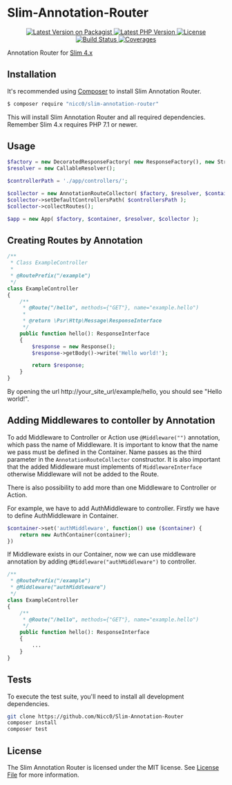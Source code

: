 # Slim-Annotation-Router

<p align="center">
 <a href="https://packagist.org/packages/nicc0/slim-annotation-router">
  <img alt="Latest Version on Packagist" src="https://img.shields.io/packagist/v/Nicc0/slim-annotation-router.svg?style=flat-square">
 </a>
 <a href="#">
  <img alt="Latest PHP Version" src="https://img.shields.io/packagist/php-v/nicc0/slim-annotation-router.svg?style=flat-square">
 </a>
 <a href="https://github.com/Nicc0/Slim-Annotation-Router/blob/master/LICENSE">
  <img alt="License" src="https://img.shields.io/github/license/Nicc0/Slim-Annotation-Router.svg?style=flat-square">
 </a>
 <a href="https://travis-ci.org/Nicc0/slim-annotation-router">
  <img alt="Build Status" src="https://img.shields.io/travis/Nicc0/Slim-Annotation-Router.svg?style=flat-square">
 </a>
 <a href="https://codecov.io/gh/Nicc0/slim-annotation-router">
  <img alt="Coverages" src="https://img.shields.io/codecov/c/github/nicc0/slim-annotation-router.svg?style=flat-square">
 </a>
</p>

Annotation Router for [Slim 4.x](https://github.com/slimphp/Slim/tree/4.x)

## Installation

It's recommended using [Composer](https://getcomposer.org/) to install Slim Annotation Router.

```bash
$ composer require "nicc0/slim-annotation-router"
```

This will install Slim Annotation Router and all required dependencies. Remember Slim 4.x requires PHP 7.1 or newer.

## Usage

```php
$factory = new DecoratedResponseFactory( new ResponseFactory(), new StreamFactory() );
$resolver = new CallableResolver();

$controllerPath = './app/controllers/';

$collector = new AnnotationRouteCollector( $factory, $resolver, $container );
$collector->setDefaultControllersPath( $controllersPath );
$collector->collectRoutes();

$app = new App( $factory, $container, $resolver, $collector );
```

## Creating Routes by Annotation

```php
/**
 * Class ExampleController
 *
 * @RoutePrefix("/example")
 */
class ExampleController
{
    /**
     * @Route("/hello", methods={"GET"}, name="example.hello")
     *
     * @return \Psr\Http\Message\ResponseInterface
     */
    public function hello(): ResponseInterface
    {
        $response = new Response();
        $response->getBody()->write('Hello world!');

        return $response;
    }
}
```

By opening the url http://your_site_url/example/hello, you should see "Hello world!".

## Adding Middlewares to contoller by Annotation

To add Middleware to Controller or Action use `@Middleware("")` annotation, which pass the name of Middleware.
It is important to know that the name we pass must be defined in the Container. Name passes as the third parameter in the `AnnotationRouteCollector` constructor. It is also important that the added Middleware must implements of `MiddlewareInterface` otherwise Middleware will not be added to the Route.

There is also possibility to add more than one Middleware to Controller or Action.

For example, we have to add AuthMiddleware to controller. Firstly we have to define AuthMiddleware in Container. 

```php
$container->set('authMiddleware', function() use ($container) {
    return new AuthContainer(container);
})
```

If Middleware exists in our Container, now we can use middleware annotation by adding `@Middleware("authMiddleware")` to controller.

```php
/**
 * @RoutePrefix("/example")
 * @Middleware("authMiddleware")
 */
class ExampleController
{
    /**
     * @Route("/hello", methods={"GET"}, name="example.hello")
     */
    public function hello(): ResponseInterface
    {
        ...
    }
}
```

## Tests

To execute the test suite, you'll need to install all development dependencies.

```bash
git clone https://github.com/Nicc0/Slim-Annotation-Router
composer install
composer test
```

## License

The Slim Annotation Router is licensed under the MIT license. See [License File](LICENSE.md) for more information.
